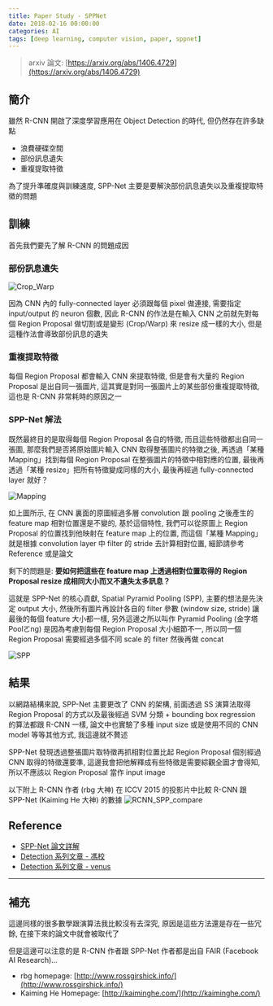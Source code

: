 ```yaml
---
title: Paper Study - SPPNet
date: 2018-02-16 00:00:00
categories: AI
tags: [deep learning, computer vision, paper, sppnet]
---
```


> arxiv 論文: [https://arxiv.org/abs/1406.4729](https://arxiv.org/abs/1406.4729)

<!-- more -->

## 簡介

雖然 R-CNN 開啟了深度學習應用在 Object Detection 的時代, 但仍然存在許多缺點

- 浪費硬碟空間
- 部份訊息遺失
- 重複提取特徵

為了提升準確度與訓練速度, SPP-Net 主要是要解決部份訊息遺失以及重複提取特徵的問題

## 訓練

首先我們要先了解 R-CNN 的問題成因

### 部份訊息遺失

![Crop_Warp](https://i.imgur.com/cXf9biF.jpg)

因為 CNN 內的 fully-connected layer 必須跟每個 pixel 做連接, 需要指定 input/output 的 neuron 個數, 因此 R-CNN 的作法是在輸入 CNN 之前就先對每個 Region Proposal 做切割或是變形 (Crop/Warp) 來 resize 成一樣的大小, 但是這種作法會導致部份訊息的遺失

### 重複提取特徵

每個 Region Proposal 都會輸入 CNN 來提取特徵, 但是會有大量的 Region Proposal 是出自同一張圖片, 這其實是對同一張圖片上的某些部份重複提取特徵, 這也是 R-CNN 非常耗時的原因之一

### SPP-Net 解法

既然最終目的是取得每個 Region Proposal 各自的特徵, 而且這些特徵都出自同一張圖, 那麼我們是否將原始圖片輸入 CNN 取得整張圖片的特徵之後, 再透過「某種 Mapping」找到每個 Region Proposal 在整張圖片的特徵中相對應的位置, 最後再透過「某種 resize」把所有特徵變成同樣的大小, 最後再經過 fully-connected layer 就好？

![Mapping](https://i.imgur.com/PFOQjP2.jpg)

如上圖所示, 在 CNN 裏面的原圖經過多層 convolution 跟 pooling 之後產生的 feature map 相對位置還是不變的, 基於這個特性, 我們可以從原圖上 Region Proposal 的位置找到他映射在 feature map 上的位置, 而這個「某種 Mapping」就是根據 convolution layer 中 filter 的 stride 去計算相對位置, 細節請參考 Reference 或是論文

剩下的問題是: **要如何把這些在 feature map 上透過相對位置取得的 Region Proposal resize 成相同大小而又不遺失太多訊息？**

這就是 SPP-Net 的核心貢獻, Spatial Pyramid Pooling (SPP), 主要的想法是先決定 output 大小, 然後所有圖片再設計各自的 filter 參數 (window size, stride) 讓最後的每個 feature 大小都一樣, 另外這邊之所以叫作 Pyramid Pooling (金字塔 Poolㄛng) 是因為考慮到每個 Region Proposal 大小細節不一, 所以同一個 Region Proposal 需要經過多個不同 scale 的 filter 然後再做 concat

![SPP](https://i.imgur.com/qc9yKbA.jpg)

## 結果

以網路結構來說, SPP-Net 主要更改了 CNN 的架構, 前面透過 SS 演算法取得 Region Proposal 的方式以及最後經過 SVM 分類 + bounding box regression 的算法都跟 R-CNN 一樣, 論文中也實驗了多種 input size 或是使用不同的 CNN model 等等其他方式, 我這邊就不贅述

SPP-Net 發現透過整張圖片取特徵再抓相對位置比起 Region Proposal 個別經過 CNN 取得的特徵還要準, 這邊我會把他解釋成有些特徵是需要綜觀全圖才會得知, 所以不應該以 Region Proposal 當作 input image

以下附上 R-CNN 作者 (rbg 大神) 在 ICCV 2015 的投影片中比較 R-CNN 跟 SPP-Net (Kaiming He 大神) 的數據
![RCNN_SPP_compare](https://i.imgur.com/gdidoRR.jpg)

## Reference

- [SPP-Net 論文詳解](http://blog.csdn.net/v1_vivian/article/details/73275259)
- [Detection 系列文章 - 馮校](http://blog.csdn.net/xyfengbo/article/details/70227173)
- [Detection 系列文章 - venus](http://www.cnblogs.com/venus024/p/5717766.html)

---

## 補充

這邊同樣的很多數學跟演算法我比較沒有去深究, 原因是這些方法還是存在一些冗餘, 在接下來的論文中就會被取代了

但是這邊可以注意的是 R-CNN 作者跟 SPP-Net 作者都是出自 FAIR (Facebook AI Research)...

- rbg homepage: [http://www.rossgirshick.info/](http://www.rossgirshick.info/)
- Kaiming He Homepage: [http://kaiminghe.com/](http://kaiminghe.com/)
